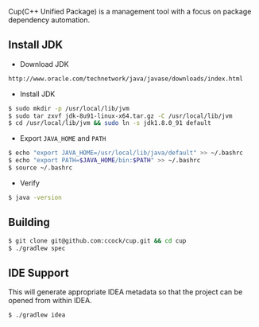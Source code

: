 Cup(C++ Unified Package) is a management tool with a focus on package dependency automation.

## Install JDK

- Download JDK

```bash
http://www.oracle.com/technetwork/java/javase/downloads/index.html
```

- Install JDK

```bash
$ sudo mkdir -p /usr/local/lib/jvm
$ sudo tar zxvf jdk-8u91-linux-x64.tar.gz -C /usr/local/lib/jvm
$ cd /usr/local/lib/jvm && sudo ln -s jdk1.8.0_91 default
```

- Export `JAVA_HOME` and `PATH`

```bash
$ echo "export JAVA_HOME=/usr/local/lib/java/default" >> ~/.bashrc
$ echo "export PATH=$JAVA_HOME/bin:$PATH" >> ~/.bashrc
$ source ~/.bashrc
```

- Verify

```bash
$ java -version
```

## Building

```bash
$ git clone git@github.com:ccock/cup.git && cd cup
$ ./gradlew spec
```

## IDE Support

This will generate appropriate IDEA metadata so that the project can be opened from within IDEA. 

```bash
$ ./gradlew idea
```
